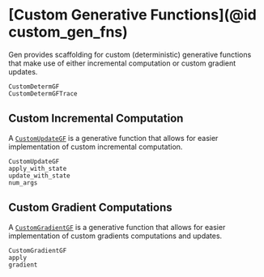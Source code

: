 # [Custom Generative Functions](@id custom_gen_fns)

Gen provides scaffolding for custom (deterministic) generative functions that make use of either incremental computation or custom gradient updates.

```@docs
CustomDetermGF
CustomDetermGFTrace
```

## Custom Incremental Computation

A [`CustomUpdateGF`](@ref) is a generative function that allows for easier implementation of custom incremental computation.

```@docs
CustomUpdateGF
apply_with_state
update_with_state
num_args
```

## Custom Gradient Computations

A [`CustomGradientGF`](@ref) is a generative function that allows for easier implementation of custom gradients computations and updates.

```@docs
CustomGradientGF
apply
gradient
```

